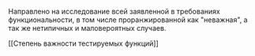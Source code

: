 Направлено на исследование всей заявленной в требованиях функциональности, в том числе проранжированной как "неважная", а так же нетипичных и маловероятных случаев.

[[Степень важности тестируемых функций]]